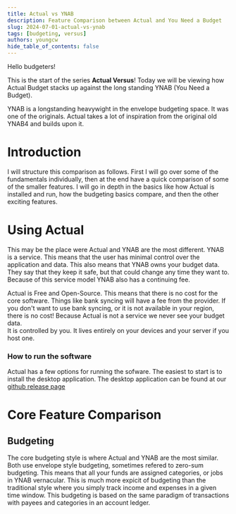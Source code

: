 ```yaml
---
title: Actual vs YNAB
description: Feature Comparison between Actual and You Need a Budget
slug: 2024-07-01-actual-vs-ynab
tags: [budgeting, versus]
authors: youngcw
hide_table_of_contents: false
---
```


Hello budgeters!

This is the start of the series **Actual Versus**!
Today we will be viewing how Actual Budget stacks up against the long standing YNAB (You Need a Budget).

YNAB is a longstanding heavywight in the envelope budgeting space.  It was one of the originals.
Actual takes a lot of inspiration from the original old YNAB4 and builds upon it.

<!--truncate-->

# Introduction
I will structure this comparison as follows.
First I will go over some of the fundamentals individually, then at the end have a quick comparison of some of the smaller features.
I will go in depth in the basics like how Actual is installed and run, how the budgeting basics compare, and then the other exciting features.

# Using Actual

This may be the place were Actual and YNAB are the most different.
YNAB is a service. This means that the user has minimal control over the application and data.
This also means that YNAB owns your budget data.  They say that they keep it safe, but that could change any time they want to.
Because of this service model YNAB also has a continuing fee.

Actual is Free and Open-Source.
This means that there is no cost for the core software. Things like bank syncing will have a fee from the provider.
If you don't want to use bank syncing, or it is not available in your region, there is no cost!
Because Actual is not a service we never see your budget data.  
It is controlled by you.  It lives entirely on your devices and your server if you host one.

### How to run the software

Actual has a few options for running the sofware.
The easiest to start is to install the desktop application.
The desktop application can be found at our [github release page](https://github.com/actualbudget/actual/releases/latest)



# Core Feature Comparison

## Budgeting
The core budgeting style is where Actual and YNAB are the most similar.
Both use envelope style budgeting, sometimes refered to zero-sum budgeting.
This means that all your funds are assigned categories, or jobs in YNAB vernacular.
This is much more expicit of budgeting than the traditional style where you simply track income and expenses in a given time window.
This budgeting is based on the same paradigm of transactions with payees and categories in an account ledger.


